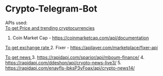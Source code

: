 # Crypto-Telegram-Bot
APIs used: <br/>
<u> To get Price and trending cryptocurrencies </u>
1. Coin Market Cap - https://coinmarketcap.com/api/documentation

<u> To get exchange rate </u>
2. Fixer - https://apilayer.com/marketplace/fixer-api

<u> To get news </u>
3. https://rapidapi.com/sparior/api/mboum-finance/
4. https://rapidapi.com/ddeshon/api/crypto-news-live3/
5. https://rapidapi.com/enayfls-ibksP3yFoax/api/crypto-news14/
